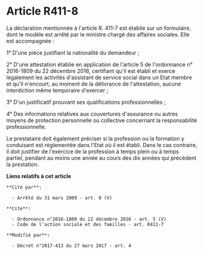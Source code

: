 # Article R411-8

La déclaration mentionnée à l'article R. 411-7 est établie sur un formulaire, dont le modèle est arrêté par le ministre
chargé des affaires sociales. Elle est accompagnée : 

1° D'une pièce justifiant la nationalité du demandeur ; 

2° D'une attestation établie en application de l'article 5 de l'ordonnance n° 2016-1809 du 22 décembre 2016, certifiant qu'il
est établi et exerce légalement les activités d'assistant de service social dans un Etat membre et qu'il n'encourt, au moment
de la délivrance de l'attestation, aucune interdiction même temporaire d'exercer ; 

3° D'un justificatif prouvant ses qualifications professionnelles ; 

4° Des informations relatives aux couvertures d'assurance ou autres moyens de protection personnelle ou collective concernant
la responsabilité professionnelle. 

Le prestataire doit également préciser si la profession ou la formation y conduisant est réglementée dans l'Etat où il est
établi. Dans le cas contraire, il doit justifier de l'exercice de la profession à temps plein ou à temps partiel, pendant au
moins une année au cours des dix années qui précèdent la prestation.

**Liens relatifs à cet article**

	**Cité par**:

	  - Arrêté du 31 mars 2009 - art. 8 (V)

	**Cite**:

	  - Ordonnance n°2016-1809 du 22 décembre 2016 - art. 5 (V)
	  - Code de l'action sociale et des familles - art. R411-7

	**Modifié par**:

	  - Décret n°2017-413 du 27 mars 2017 - art. 4
